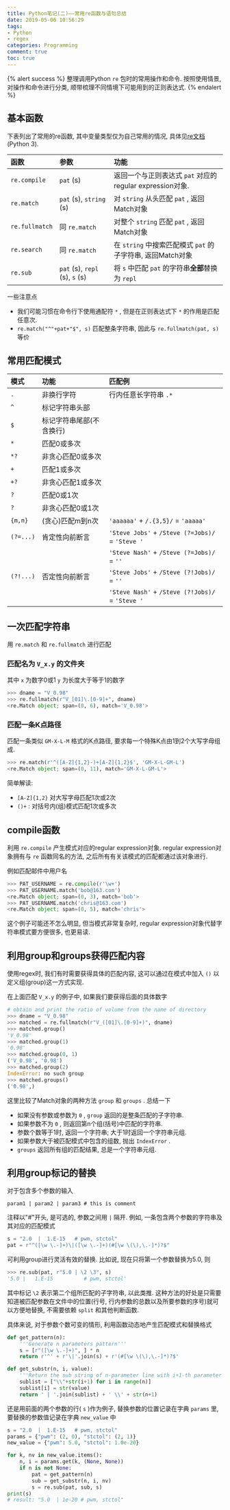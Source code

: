 ```yaml
---
title: Python笔记(二)——常用re函数与语句总结
date: 2019-05-06 10:56:29
tags:
- Python
- regex
categories: Programming
comment: true
toc: true
---
```


{% alert success %}
整理调用Python `re` 包时的常用操作和命令. 按照使用情景, 对操作和命令进行分类, 顺带梳理不同情境下可能用到的正则表达式.
{% endalert %}
<!--more-->

## 基本函数

下表列出了常用的re函数, 其中变量类型仅为自己常用的情况, 具体见[re文档](https://docs.python.org/3/library/re.html)(Python 3).

| 函数           | 参数                           | 功能                                                       |
| :------------- | :----------------------------- | :--------------------------------------------------------- |
| `re.compile`   | `pat` (s)                      | 返回一个与正则表达式 `pat` 对应的regular expression对象.   |
| `re.match`     | `pat` (s), `string` (s)        | 对 `string` 从头匹配 `pat` , 返回Match对象                 |
| `re.fullmatch` | 同 `re.match`                  | 对整个 `string` 匹配 `pat` , 返回Match对象                 |
| `re.search`    | 同 `re.match`                  | 在 `string` 中搜索匹配模式 `pat` 的子字符串, 返回Match对象 |
| `re.sub`       | `pat` (s), `repl` (s), `s` (s) | 将 `s` 中匹配 `pat` 的字符串**全部**替换为 `repl`          |

一些注意点

* 我们可能习惯在命令行下使用通配符 `*` , 但是在正则表达式下 `*` 的作用是匹配任意次.
* `re.match("^"+pat+"$", s)` 匹配整条字符串, 因此与 `re.fullmatch(pat, s)` 等价

## 常用匹配模式

| 模式      | 功能                     | 匹配例                                           |
| :-------- | :----------------------- | :----------------------------------------------- |
| `.`       | 非换行字符               | 行内任意长字符串 `.*`                            |
| `^`       | 标记字符串头部           |                                                  |
| `$`       | 标记字符串尾部(不含换行) |                                                  |
| `*`       | 匹配0或多次              |                                                  |
| `*?`      | 非贪心匹配0或多次        |                                                  |
| `+`       | 匹配1或多次              |                                                  |
| `+?`      | 非贪心匹配1或多次        |                                                  |
| `?`       | 匹配0或1次               |                                                  |
| `?`       | 非贪心匹配0或1次         |                                                  |
| `{m,n}`   | (贪心)匹配m到n次         | `'aaaaaa'` + `/.{3,5}/` = `'aaaaa'`              |
| `(?=...)` | 肯定性向前断言           | `'Steve Jobs'` + `/Steve (?=Jobs)/` = `'Steve '` |
|           |                          | `'Steve Nash'` + `/Steve (?=Jobs)/` = `''`       |
| `(?!...)` | 否定性向前断言           | `'Steve Jobs'` + `/Steve (?!Jobs)/` = `''`       |
|           |                          | `'Steve Nash'` + `/Steve (?!Jobs)/` = `'Steve '` |

## 一次匹配字符串

用 `re.match` 和 `re.fullmatch` 进行匹配

### 匹配名为 `V_x.y` 的文件夹

其中 `x` 为数字0或1 `y` 为长度大于等于1的数字

``` python
>>> dname = "V_0.98"
>>> re.fullmatch(r"V_[01]\.[0-9]+", dname)
<re.Match object; span=(0, 6), match='V_0.98'>
```

### 匹配一条K点路径

匹配一条类似 `GM-X-L-M` 格式的K点路径, 要求每一个特殊K点由1到2个大写字母组成.

``` python
>>> re.match(r'^([A-Z]{1,2}-)+[A-Z]{1,2}$', 'GM-X-L-GM-L')
<re.Match object; span=(0, 11), match='GM-X-L-GM-L'>
```

简单解读:

* `[A-Z]{1,2}` 对大写字母匹配1次或2次
* `()+` : 对括号内(组)模式匹配1次或多次

## compile函数

利用 `re.compile` 产生模式对应的regular expression对象. regular expression对象拥有与 `re` 函数同名的方法, 之后所有有关该模式的匹配都通过该对象进行.

例如匹配邮件中用户名

``` python
>>> PAT_USERNAME = re.compile(r'\w+')
>>> PAT_USERNAME.match('bob@163.com')
<re.Match object; span=(0, 3), match='bob'>
>>> PAT_USERNAME.match('chris@163.com')
<re.Match object; span=(0, 5), match='chris'>
```

这个例子可能还不怎么明显, 但当模式非常复杂时, regular expression对象代替字符串模式要方便很多, 也更易读.

## 利用group和groups获得匹配内容

使用regex时, 我们有时需要获得具体的匹配内容, 这可以通过在模式中加入 `()` 以定义组(group)这一方式实现.

在上面匹配 `V_x.y` 的例子中, 如果我们要获得后面的具体数字

``` python
# obtain and print the ratio of volume from the name of directory
>>> dname = "V_0.98"
>>> matched = re.fullmatch(r"V_([01]\.[0-9]+)", dname)
>>> matched.group()
'V_0.98'
>>> matched.group(1)
'0.98'
>>> matched.group(0, 1)
('V_0.98', '0.98')
>>> matched.group(2)
IndexError: no such group
>>> matched.groups()
('0.98',)
```

这里比较了Match对象的两种方法 `group` 和 `groups` . 总结一下

* 如果没有参数或参数为 `0` , `group` 返回的是整条匹配的子字符串.
* 如果参数不为 `0` , 则返回第n个组(括号)中匹配的字符串.
* 参数个数等于1时, 返回一个字符串; 大于1时返回一个字符串元组.
* 如果参数大于被匹配模式中包含的组数, 抛出 `IndexError` .
* `groups` 返回所有组的匹配结果, 总是一个字符串元组.

## 利用group标记的替换

对于包含多个参数的输入

``` text
param1 | param2 | param3 # this is comment
```

注释以"#"开头, 是可选的, 参数之间用 `|` 隔开. 例如, 一条包含两个参数的字符串及其对应的匹配模式

``` python
s = "2.0  |  1.E-15   # pwm, stctol"
pat = r"^([\w \.-]+)\|([\w \.-]+)(#[\w \(\),\.-]*)?$"
```

可利用group进行灵活有效的替换. 比如说, 现在只将第一个参数替换为5.0, 则

``` python
>>> re.sub(pat, r"5.0 | \2 \3", s)
'5.0 |   1.E-15          # pwm, stctol'
```

其中标记 `\2` 表示第二个组所匹配的子字符串, 以此类推. 这种方法的好处是只需要知道被匹配参数在文件中的位置(行号, 行内参数的总数以及所要参数的序号)就可以方便地替换, 不需要依赖 `split` 和其他判断函数.

具体来说, 对于参数个数可变的情形, 利用函数动态地产生匹配模式和替换格式

``` python
def get_pattern(n):
    '''Generate n parameters pattern'''
    s = [r"([\w \.-]+)", ] * n
    return r'^' + r'\|'.join(s) + r'(#[\w \(\),\.-]*)?$'

def get_substr(n, i, value):
    '''Return the sub string of n-parameter line with i+1-th parameter as value'''
    sublist = ["\\"+str(i+1) for i in range(n)]
    sublist[i] = str(value)
    return ' | '.join(sublist) + ' \\' + str(n+1)
```

还是用前面的两个参数的行( `s` )作为例子, 替换参数的位置记录在字典 `params` 里, 要替换的参数值记录在字典 `new_value` 中

``` python
s = "2.0  |  1.E-15   # pwm, stctol"
params = {"pwm": (2, 0), "stctol": (2, 1)}
new_value = {"pwm": 5.0, "stctol": 1.0e-20}

for k, nv in new_value.items():
    n, i = params.get(k, (None, None))
    if n is not None:
        pat = get_pattern(n)
        sub = get_substr(n, i, nv)
        s = re.sub(pat, sub, s)
print(s)
# result: "5.0  | 1e-20 # pwm, stctol"
```
